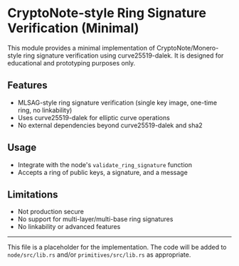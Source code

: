# CryptoNote-style Ring Signature Verification (Minimal)

This module provides a minimal implementation of CryptoNote/Monero-style ring signature verification using curve25519-dalek. It is designed for educational and prototyping purposes only.

## Features
- MLSAG-style ring signature verification (single key image, one-time ring, no linkability)
- Uses curve25519-dalek for elliptic curve operations
- No external dependencies beyond curve25519-dalek and sha2

## Usage
- Integrate with the node's `validate_ring_signature` function
- Accepts a ring of public keys, a signature, and a message

## Limitations
- Not production secure
- No support for multi-layer/multi-base ring signatures
- No linkability or advanced features

---

This file is a placeholder for the implementation. The code will be added to `node/src/lib.rs` and/or `primitives/src/lib.rs` as appropriate.
